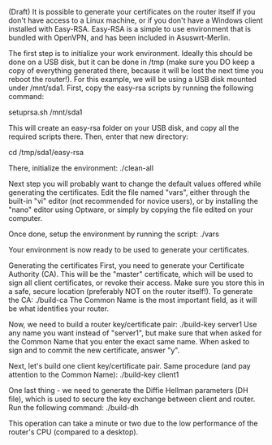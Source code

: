 (Draft)
It is possible to generate your certificates on the router itself if you don't have access to a Linux machine, or if you don't have a Windows client installed with Easy-RSA.  Easy-RSA is a simple to use environment that is bundled with OpenVPN, and has been included in Asuswrt-Merlin.

The first step is to initialize your work environment.  Ideally this should be done on a USB disk, but it can be done in /tmp (make sure you DO keep a copy of everything generated there, because it will be lost the next time you reboot the router!).  For this example, we will be using a USB disk mounted under /mnt/sda1.  First, copy the easy-rsa scripts by running the following command:

setuprsa.sh /mnt/sda1

This will create an easy-rsa folder on your USB disk, and copy all the required scripts there.  Then, enter that new directory:

cd /tmp/sda1/easy-rsa

There, initialize the environment:
./clean-all

Next step you will probably want to change the default values offered while generating the certificates.  Edit the file named "vars", either through the built-in "vi" editor (not recommended for novice users), or by installing the "nano" editor using Optware, or simply by copying the file edited on your computer.

Once done, setup the environment by running the script:
./vars

Your environment is now ready to be used to generate your certificates.

Generating the certificates
First, you need to generate your Certificate Authority (CA).  This will be the "master" certificate, which will be used to sign all client certificates, or revoke their access.  Make sure you store this in a safe, secure location (preferably NOT on the router itself!).  To generate the CA:
./build-ca
The Common Name is the most important field, as it will be what identifies your router.

Now, we need to build a router key/certificate pair:
./build-key server1
Use any name you want instead of "server1", but make sure that when asked for the Common Name that you enter the exact same name.  When asked to sign and to commit the new certificate, answer "y".

Next, let's build one client key/certificate pair.  Same procedure (and pay attention to the Common Name):
./build-key client1

One last thing - we need to generate the Diffie Hellman parameters (DH file), which is used to secure the key exchange between client and router.  Run the following command:
./build-dh

This operation can take a minute or two due to the low performance of the router's CPU (compared to a desktop).

